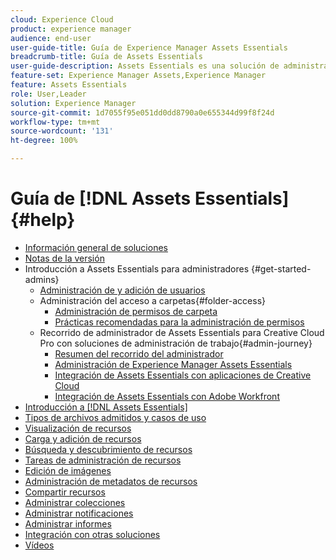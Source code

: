 ```yaml
---
cloud: Experience Cloud
product: experience manager
audience: end-user
user-guide-title: Guía de Experience Manager Assets Essentials
breadcrumb-title: Guía de Assets Essentials
user-guide-description: Assets Essentials es una solución de administración de recursos ligera que funciona desde otras aplicaciones de Experience Cloud.
feature-set: Experience Manager Assets,Experience Manager
feature: Assets Essentials
role: User,Leader
solution: Experience Manager
source-git-commit: 1d7055f95e051dd0dd8790a0e655344d99f8f24d
workflow-type: tm+mt
source-wordcount: '131'
ht-degree: 100%

---
```



# Guía de [!DNL Assets Essentials] {#help}

+ [Información general de soluciones](introduction.md)
+ [Notas de la versión](release-notes.md)
+ Introducción a Assets Essentials para administradores {#get-started-admins}
   + [Administración de  y adición de usuarios](deploy-administer.md)
   + Administración del acceso a carpetas{#folder-access}
      + [Administración de permisos de carpeta](manage-permissions.md)
      + [Prácticas recomendadas para la administración de permisos](permission-management-best-practices.md)
   + Recorrido de administrador de Assets Essentials para Creative Cloud Pro con soluciones de administración de trabajo{#admin-journey}
      + [Resumen del recorrido del administrador](assets-essentials-cc-pro-work-management-admin-journey.md)
      + [Administración de Experience Manager Assets Essentials](adminster-aem-assets-essentials.md)
      + [Integración de Assets Essentials con aplicaciones de Creative Cloud](integrate-assets-essentials-creative-cloud.md)
      + [Integración de Assets Essentials con Adobe Workfront](integrate-assets-essentials-workfront.md)
+ [Introducción a [!DNL Assets Essentials]](get-started.md)
+ [Tipos de archivos admitidos y casos de uso](supported-file-formats.md)
+ [Visualización de recursos](navigate-view.md)
+ [Carga y adición de recursos](add-delete.md)
+ [Búsqueda y descubrimiento de recursos](search.md)
+ [Tareas de administración de recursos](manage-organize.md)
+ [Edición de imágenes](edit-images.md)
+ [Administración de metadatos de recursos](metadata.md)
+ [Compartir recursos](share-links-for-assets.md)
+ [Administrar colecciones](manage-collections.md)
+ [Administrar notificaciones](manage-notifications.md)
+ [Administrar informes](manage-reports.md)
+ [Integración con otras soluciones](integration.md)
+ [Vídeos](https://experienceleague.adobe.com/docs/experience-manager-learn/assets-essentials/overview.html?lang=es)
